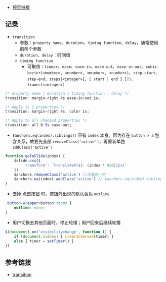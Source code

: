 - [预览链接](https://hehe1111.github.io/js_demo/carousel-demos/apple-like-carousel/)

## 记录

- `transition`
    - 参数：`property name`、`duration`、`timing function`、`delay`，通常使用前两个参数
    - `duration`、`delay`：时间值
    - `timing function`
        - 可取值：`linear`、`ease`、`ease-in`、`ease-out`、`ease-in-out`、`cubic-bezier(<number>, <number>, <number>, <number>)`、`step-start`、 `step-end`、`steps(<integer>[, [ start | end ] ]?)`、`frames(<integer>)`
```css
/* property name | duration | timing function | delay */
transition: margin-right 4s ease-in-out 1s;

/* Apply to 2 properties */
transition: margin-right 4s, color 1s;

/* Apply to all changed properties */
transition: all 0.5s ease-out;
```

- `$anchors.eq(index).siblings()` 只有 `index` 本身，因为存在 `button > a` 包含关系，故要先全部 `removeClass('active')`，再重新单独 `addClass('active')`
```javascript
function goToSlide(index) {    
    $slide.css({
        'transform': `translateX(${- (index * 920)}px)`
    })
    $anchors.removeClass('active') //注意这一句
    $anchors.eq(index).addClass('active') // $anchors.eq(index).siblings() 只有 index 本身，因为存在 button > a 包含关系
}
```

- 去掉 点击按钮 时，按钮外出现的默认蓝色 `outline`
```css
.button-wrapper>button:focus {
    outline: none;
}
```

- 用户切换去其他页面时，停止轮播；用户回来后继续轮播
```javascript
$(document).on('visibilitychange', function () {
    if (document.hidden) { clearInterval(timer) }
    else { timer = setTimer() }
})
```

## 参考链接

- [transition](https://developer.mozilla.org/en-US/docs/Web/CSS/transition#Syntax)
